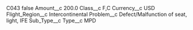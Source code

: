 <?xml version="1.0" encoding="UTF-8"?>
<CustomMetadata xmlns="http://soap.sforce.com/2006/04/metadata" xmlns:xsi="http://www.w3.org/2001/XMLSchema-instance" xmlns:xsd="http://www.w3.org/2001/XMLSchema">
    <label>C043</label>
    <protected>false</protected>
    <values>
        <field>Amount__c</field>
        <value xsi:type="xsd:double">200.0</value>
    </values>
    <values>
        <field>Class__c</field>
        <value xsi:type="xsd:string">F,C</value>
    </values>
    <values>
        <field>Currency__c</field>
        <value xsi:type="xsd:string">USD</value>
    </values>
    <values>
        <field>Flight_Region__c</field>
        <value xsi:type="xsd:string">Intercontinental</value>
    </values>
    <values>
        <field>Problem__c</field>
        <value xsi:type="xsd:string">Defect/Malfunction of seat, light, IFE</value>
    </values>
    <values>
        <field>Sub_Type__c</field>
        <value xsi:nil="true"/>
    </values>
    <values>
        <field>Type__c</field>
        <value xsi:type="xsd:string">MPD</value>
    </values>
</CustomMetadata>
